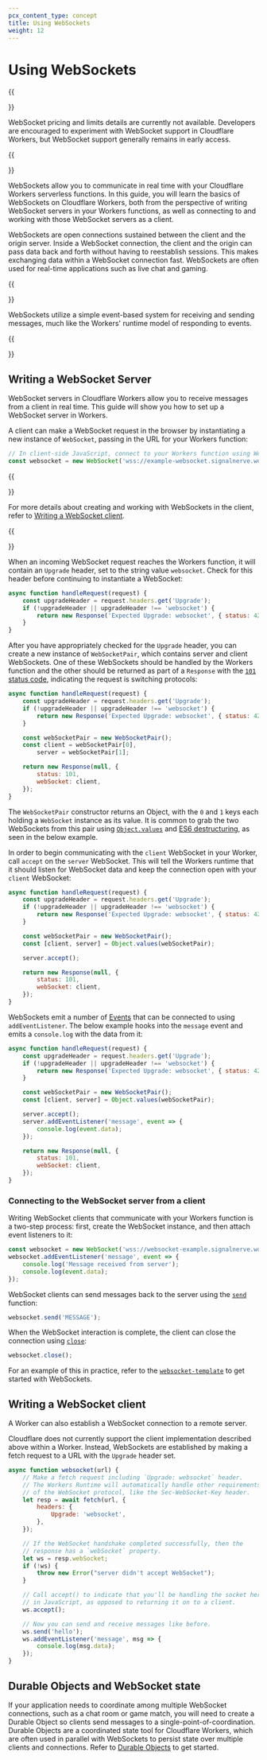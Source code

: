 ```yaml
---
pcx_content_type: concept
title: Using WebSockets
weight: 12
---
```


# Using WebSockets

{{<Aside type="warning">}}

WebSocket pricing and limits details are currently not available. Developers are encouraged to experiment with WebSocket support in Cloudflare Workers, but WebSocket support generally remains in early access.

{{</Aside>}}

WebSockets allow you to communicate in real time with your Cloudflare Workers serverless functions. In this guide, you will learn the basics of WebSockets on Cloudflare Workers, both from the perspective of writing WebSocket servers in your Workers functions, as well as connecting to and working with those WebSocket servers as a client.

WebSockets are open connections sustained between the client and the origin server. Inside a WebSocket connection, the client and the origin can pass data back and forth without having to reestablish sessions. This makes exchanging data within a WebSocket connection fast. WebSockets are often used for real-time applications such as live chat and gaming.

{{<Aside type="note">}}

WebSockets utilize a simple event-based system for receiving and sending messages, much like the Workers' runtime model of responding to events.

{{</Aside>}}

## Writing a WebSocket Server

WebSocket servers in Cloudflare Workers allow you to receive messages from a client in real time. This guide will show you how to set up a WebSocket server in Workers.

A client can make a WebSocket request in the browser by instantiating a new instance of `WebSocket`, passing in the URL for your Workers function:

```js
// In client-side JavaScript, connect to your Workers function using WebSockets:
const websocket = new WebSocket('wss://example-websocket.signalnerve.workers.dev');
```

{{<Aside type="note">}}

For more details about creating and working with WebSockets in the client, refer to [Writing a WebSocket client](#writing-a-websocket-client).

{{</Aside>}}

When an incoming WebSocket request reaches the Workers function, it will contain an `Upgrade` header, set to the string value `websocket`. Check for this header before continuing to instantiate a WebSocket:

```js
async function handleRequest(request) {
	const upgradeHeader = request.headers.get('Upgrade');
	if (!upgradeHeader || upgradeHeader !== 'websocket') {
		return new Response('Expected Upgrade: websocket', { status: 426 });
	}
}
```

After you have appropriately checked for the `Upgrade` header, you can create a new instance of `WebSocketPair`, which contains server and client WebSockets. One of these WebSockets should be handled by the Workers function and the other should be returned as part of a `Response` with the [`101` status code](https://developer.mozilla.org/en-US/docs/Web/HTTP/Status/101), indicating the request is switching protocols:

```js
async function handleRequest(request) {
	const upgradeHeader = request.headers.get('Upgrade');
	if (!upgradeHeader || upgradeHeader !== 'websocket') {
		return new Response('Expected Upgrade: websocket', { status: 426 });
	}

	const webSocketPair = new WebSocketPair();
	const client = webSocketPair[0],
		server = webSocketPair[1];

	return new Response(null, {
		status: 101,
		webSocket: client,
	});
}
```

The `WebSocketPair` constructor returns an Object, with the `0` and `1` keys each holding a `WebSocket` instance as its value. It is common to grab the two WebSockets from this pair using [`Object.values`](https://developer.mozilla.org/en-US/docs/Web/JavaScript/Reference/Global_objects/Object/values) and [ES6 destructuring](https://developer.mozilla.org/en-US/docs/Web/JavaScript/Reference/Operators/Destructuring_assignment), as seen in the below example.

In order to begin communicating with the `client` WebSocket in your Worker, call `accept` on the `server` WebSocket. This will tell the Workers runtime that it should listen for WebSocket data and keep the connection open with your `client` WebSocket:

```js
async function handleRequest(request) {
	const upgradeHeader = request.headers.get('Upgrade');
	if (!upgradeHeader || upgradeHeader !== 'websocket') {
		return new Response('Expected Upgrade: websocket', { status: 426 });
	}

	const webSocketPair = new WebSocketPair();
	const [client, server] = Object.values(webSocketPair);

	server.accept();

	return new Response(null, {
		status: 101,
		webSocket: client,
	});
}
```

WebSockets emit a number of [Events](/workers/runtime-apis/websockets/#events) that can be connected to using `addEventListener`. The below example hooks into the `message` event and emits a `console.log` with the data from it:

```js
async function handleRequest(request) {
	const upgradeHeader = request.headers.get('Upgrade');
	if (!upgradeHeader || upgradeHeader !== 'websocket') {
		return new Response('Expected Upgrade: websocket', { status: 426 });
	}

	const webSocketPair = new WebSocketPair();
	const [client, server] = Object.values(webSocketPair);

	server.accept();
	server.addEventListener('message', event => {
		console.log(event.data);
	});

	return new Response(null, {
		status: 101,
		webSocket: client,
	});
}
```

### Connecting to the WebSocket server from a client

Writing WebSocket clients that communicate with your Workers function is a two-step process: first, create the WebSocket instance, and then attach event listeners to it:

```js
const websocket = new WebSocket('wss://websocket-example.signalnerve.workers.dev');
websocket.addEventListener('message', event => {
	console.log('Message received from server');
	console.log(event.data);
});
```

WebSocket clients can send messages back to the server using the [`send`](/workers/runtime-apis/websockets/#send) function:

```js
websocket.send('MESSAGE');
```

When the WebSocket interaction is complete, the client can close the connection using [`close`](/workers/runtime-apis/websockets/#close):

```js
websocket.close();
```

For an example of this in practice, refer to the [`websocket-template`](https://github.com/cloudflare/websocket-template) to get started with WebSockets.

## Writing a WebSocket client

A Worker can also establish a WebSocket connection to a remote server.

Cloudflare does not currently support the client implementation described above within a Worker. Instead, WebSockets are established by making a fetch request to a URL with the `Upgrade` header set.

```js
async function websocket(url) {
	// Make a fetch request including `Upgrade: websocket` header.
	// The Workers Runtime will automatically handle other requirements
	// of the WebSocket protocol, like the Sec-WebSocket-Key header.
	let resp = await fetch(url, {
		headers: {
			Upgrade: 'websocket',
		},
	});

	// If the WebSocket handshake completed successfully, then the
	// response has a `webSocket` property.
	let ws = resp.webSocket;
	if (!ws) {
		throw new Error("server didn't accept WebSocket");
	}

	// Call accept() to indicate that you'll be handling the socket here
	// in JavaScript, as opposed to returning it on to a client.
	ws.accept();

	// Now you can send and receive messages like before.
	ws.send('hello');
	ws.addEventListener('message', msg => {
		console.log(msg.data);
	});
}
```

## Durable Objects and WebSocket state

If your application needs to coordinate among multiple WebSocket connections, such as a chat room or game match, you will need to create a Durable Object so clients send messages to a single-point-of-coordination. Durable Objects are a coordinated state tool for Cloudflare Workers, which are often used in parallel with WebSockets to persist state over multiple clients and connections. Refer to [Durable Objects](/workers/learning/using-durable-objects/) to get started.
